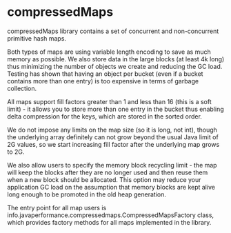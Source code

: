 # compressedMaps
compressedMaps library contains a set of concurrent and non-concurrent primitive hash maps.

Both types of maps are using variable length encoding to save as much memory as possible. We also store data in the large blocks
(at least 4k long) thus minimizing the number of objects we create and reducing the GC load. Testing has shown that having
an object per bucket (even if a bucket contains more than one entry) is too expensive in terms of garbage collection.

All maps support fill factors greater than 1 and less than 16 (this is a soft limit) - it allows you to store more than one entry
in the bucket thus enabling delta compression for the keys, which are stored in the sorted order.

We do not impose any limits on the map size (so it is long, not int), though the underlying array definitely can not grow beyond
the usual Java limit of 2G values, so we start increasing fill factor after the underlying map grows to 2G.

We also allow users to specify the memory block recycling limit - the map will keep the blocks after they are no longer used
and then reuse them when a new block should be allocated. This option may reduce your application GC load on the assumption
that memory blocks are kept alive long enough to be promoted in the old heap generation.

The entry point for all map users is info.javaperformance.compressedmaps.CompressedMapsFactory class, which provides
factory methods for all maps implemented in the library.
